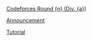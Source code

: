[Codeforces Round {n} (Div. {a})](https://codeforces.com/contest/)

[Announcement](https://codeforces.com/blog/entry/)

[Tutorial](https://codeforces.com/blog/entry/)
